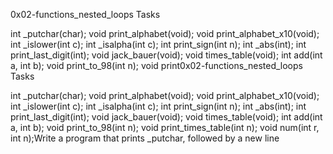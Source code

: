 0x02-functions_nested_loops Tasks

int _putchar(char);
void print_alphabet(void);
void print_alphabet_x10(void);
int _islower(int c);
int _isalpha(int c);
int print_sign(int n);
int _abs(int);
int print_last_digit(int);
void jack_bauer(void);
void times_table(void);
int add(int a, int b);
void print_to_98(int n);
void print0x02-functions_nested_loops Tasks

int _putchar(char);
void print_alphabet(void);
void print_alphabet_x10(void);
int _islower(int c);
int _isalpha(int c);
int print_sign(int n);
int _abs(int);
int print_last_digit(int);
void jack_bauer(void);
void times_table(void);
int add(int a, int b);
void print_to_98(int n);
void print_times_table(int n);
void num(int r, int n);Write a program that prints _putchar, followed by a new line
